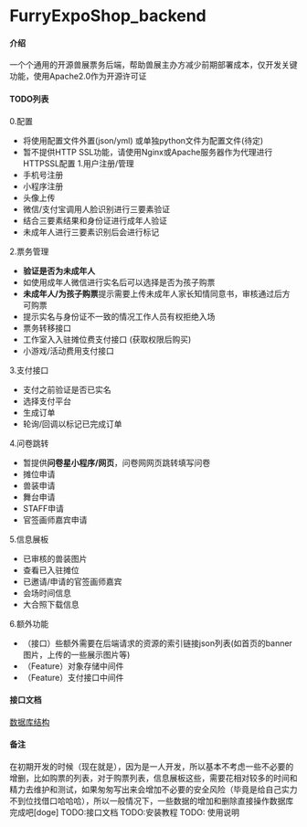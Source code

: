 # FurryExpoShop_backend
#### 介绍
一个个通用的开源兽展票务后端，帮助兽展主办方减少前期部署成本，仅开发关键功能，使用Apache2.0作为开源许可证
#### TODO列表
0.配置
  - 将使用配置文件外置(json/yml) 或单独python文件为配置文件(待定)
  - 暂不提供HTTP SSL功能，请使用Nginx或Apache服务器作为代理进行HTTPSSL配置
1.用户注册/管理
  - 手机号注册
  - 小程序注册
  - 头像上传
  - 微信/支付宝调用人脸识别进行三要素验证
  - 结合三要素结果和身份证进行成年人验证
  - 未成年人进行三要素识别后会进行标记

2.票务管理
  - **验证是否为未成年人**
  - 如使用成年人微信进行实名后可以选择是否为孩子购票
  - **未成年人/为孩子购票**提示需要上传未成年人家长知情同意书，审核通过后方可购票
  - 提示实名与身份证不一致的情况工作人员有权拒绝入场
  - 票务转移接口
  - 工作室入入驻摊位费支付接口 (获取权限后购买)
  - 小游戏/活动费用支付接口

3.支付接口
  - 支付之前验证是否已实名
  - 选择支付平台
  - 生成订单
  - 轮询/回调以标记已完成订单

4.问卷跳转
  - 暂提供**问卷星小程序/网页**，问卷网网页跳转填写问卷
  - 摊位申请
  - 兽装申请
  - 舞台申请
  - STAFF申请
  - 官签画师嘉宾申请

5.信息展板
  - 已审核的兽装图片
  - 查看已入驻摊位
  - 已邀请/申请的官签画师嘉宾
  - 会场时间信息
  - 大合照下载信息

6.额外功能
  - （接口）些额外需要在后端请求的资源的索引链接json列表(如首页的banner图片，上传的一些展示图片等)
  - （Feature）对象存储中间件
  - （Feature）支付接口中间件
#### 接口文档
[数据库结构](./docs/database.md)

#### 备注
  在初期开发的时候（现在就是），因为是一人开发，所以基本不考虑一些不必要的增删，比如购票的列表，对于购票列表，信息展板这些，需要花相对较多的时间和精力去维护和测试，如果匆匆写出来会增加不必要的安全风险（毕竟是给自己实力不到位找借口哈哈哈），所以一般情况下，一些数据的增加和删除直接操作数据库完成吧\[doge\]
TODO:接口文档
TODO:安装教程
TODO: 使用说明